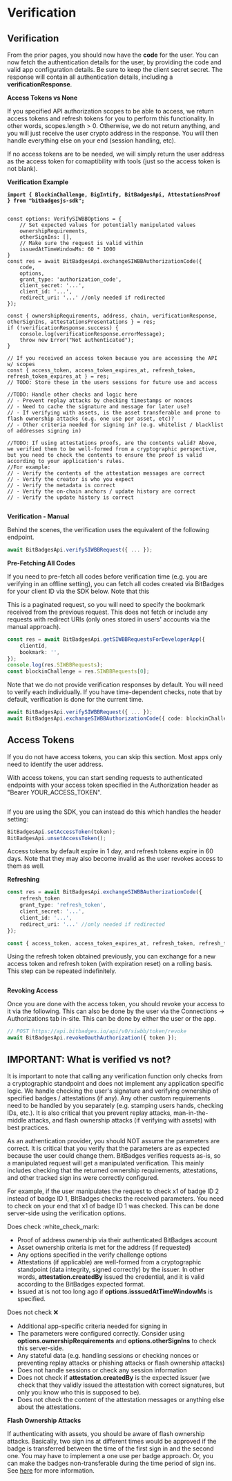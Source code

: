 # Verification

## Verification

From the prior pages, you should now have the **code** for the user. You can now fetch the authentication details for the user, by providing the code and valid app configuration details. Be sure to keep the client secret secret. The response will contain all authentication details, including a **verificationResponse**.

**Access Tokens vs None**

If you specified API authorization scopes to be able to access, we return access tokens and refresh tokens for you to perform this functionality. In other words, scopes.length > 0. Otherwise, we do not return anything, and you will just receive the user crypto address in the response. You will then handle everything else on your end (session handling, etc).

If no access tokens are to be needed, we will simply return the user address as the access token for comaptibility with tools (just so the access token is not blank).

**Verification Example**

<pre class="language-tsx"><code class="lang-tsx"><strong>import { BlockinChallenge, BigIntify, BitBadgesApi, AttestationsProof } from "bitbadgesjs-sdk";
</strong>

const options: VerifySIWBBOptions = { 
    // Set expected values for potentially manipulated values
    ownershipRequirements,
    otherSignIns: [],
    // Make sure the request is valid within 
    issuedAtTimeWindowMs: 60 * 1000
}
const res = await BitBadgesApi.exchangeSIWBBAuthorizationCode({ 
    code, 
    options,
    grant_type: 'authorization_code',
    client_secret: '...',
    client_id: '...',
    redirect_uri: '...' //only needed if redirected
});

const { ownershipRequirements, address, chain, verificationResponse, otherSignIns, attestationsPresentations } = res;
if (!verificationResponse.success) {
    console.log(verificationResponse.errorMessage);    
    throw new Error("Not authenticated");
}

// If you received an access token because you are accessing the API w/ scopes
const { access_token, access_token_expires_at, refresh_token, refresh_token_expires_at } = res;
// TODO: Store these in the users sessions for future use and access

//TODO: Handle other checks and logic here
// - Prevent replay attacks by checking timestamps or nonces
// - Need to cache the signature and message for later use?
// - If verifying with assets, is the asset transferable and prone to flash ownership attacks (e.g. one use per asset, etc)?
// - Other criteria needed for signing in? (e.g. whitelist / blacklist of addresses signing in)

//TODO: If using attestations proofs, are the contents valid? Above, we verified them to be well-formed from a cryptographic perspective, but you need to check the contents to ensure the proof is valid according to your application's rules.
//For example:
// - Verify the contents of the attestation messages are correct
// - Verify the creator is who you expect
// - Verify the metadata is correct
// - Verify the on-chain anchors / update history are correct
// - Verify the update history is correct
</code></pre>

<figure><img src="../../../.gitbook/assets/image (2).png" alt=""><figcaption></figcaption></figure>

**Verification - Manual**

Behind the scenes, the verification uses the equivalent of the following endpoint.

```typescript
await BitBadgesApi.verifySIWBBRequest({ ... });
```

**Pre-Fetching All Codes**

If you need to pre-fetch all codes before verification time (e.g. you are verifying in an offline setting), you can fetch all codes created via BitBadges for your client ID via the SDK below. Note that this

This is a paginated request, so you will need to specify the bookmark received from the previous request. This does not fetch or include any requests with redirect URIs (only ones stored in users' accounts via the manual approach).

```typescript
const res = await BitBadgesApi.getSIWBBRequestsForDeveloperApp({
    clientId,
    bookmark: '',
});
console.log(res.SIWBBRequests);
const blockinChallenge = res.SIWBBRequests[0];
```

Note that we do not provide verification responses by default. You will need to verify each individually. If you have time-dependent checks, note that by default, verification is done for the current time.

```typescript
await BitBadgesApi.verifySIWBBRequest({ ... });
await BitBadgesApi.exchangeSIWBBAuthorizationCode({ code: blockinChallenge._docId, options: { ... }});
```

## Access Tokens

If you do not have access tokens, you can skip this section. Most apps only need to identify the user address.

With access tokens, you can start sending requests to authenticated endpoints with your access token specified in the Authorization header as "Bearer YOUR\_ACCESS\_TOKEN".

<figure><img src="../../../.gitbook/assets/image (96).png" alt=""><figcaption></figcaption></figure>

If you are using the SDK, you can instead do this which handles the header setting:

```typescript
BitBadgesApi.setAccessToken(token);
BitBadgesApi.unsetAccessToken();
```

Access tokens by default expire in 1 day, and refresh tokens expire in 60 days. Note that they may also become invalid as the user revokes access to them as well.&#x20;

**Refreshing**

```typescript
const res = await BitBadgesApi.exchangeSIWBBAuthorizationCode({ 
    refresh_token
    grant_type: 'refresh_token',
    client_secret: '...',
    client_id: '...',
    redirect_uri: '...' //only needed if redirected
});

const { access_token, access_token_expires_at, refresh_token, refresh_token_expires_at } = res;
```

Using the refresh token obtained previously, you can exchange for a new access token and refresh token (with expiration reset) on a rolling basis. This step can be repeated indefinitely.&#x20;

<figure><img src="../../../.gitbook/assets/image (1) (1) (1) (1) (1).png" alt=""><figcaption></figcaption></figure>

**Revoking Access**

Once you are done with the access token, you should revoke your access to it via the following. This can also be done by the user via the Connections -> Authorizations tab in-site. This can be done by either the user or the app.

```typescript
// POST https://api.bitbadges.io/api/v0/siwbb/token/revoke
await BitBadgesApi.revokeOauthAuthorization({ token });
```

## **IMPORTANT: What is verified vs not?**

It is important to note that calling any verification function only checks from a cryptographic standpoint and does not implement any application specific logic. We handle checking the user's signature and verifying ownership of specified badges / attestations (if any). Any other custom requirements need to be handled by you separately (e.g. stamping users hands, checking IDs, etc.). It is also critical that you prevent replay attacks, man-in-the-middle attacks, and flash ownership attacks (if verifying with assets) with best practices.

As an authentication provider, you should NOT assume the parameters are correct. It is critical that you verify that the parameters are as expected because the user could change them. BitBadges verifies requests as-is, so a manipulated request will get a manipulated verification. This mainly includes checking that the returned ownership requirements, attestations, and other tracked sign ins were correctly configured.

For example, if the user manipulates the request to check x1 of badge ID 2 instead of badge ID 1, BItBadges checks the received parameters. You need to check on your end that x1 of badge ID 1 was checked. This can be done server-side using the verification options.

Does check :white\_check\_mark:

* Proof of address ownership via their authenticated BitBadges account
* Asset ownership criteria is met for the address (if requested)
* Any options specified in the verify challenge options
* Attestations (if applicable) are well-formed from a cryptographic standpoint (data integrity, signed correctly) by the issuer. In other words, **attestation.createdBy** issued the credential, and it is valid according to the BitBadges expected format.
* Issued at is not too long ago if **options.isssuedAtTimeWindowMs** is specified.

Does not check :x:

* Additional app-specific criteria needed for signing in
* The parameters were configured correctly. Consider using **options.ownershipRequirements** and **options.otherSignIns** to check this server-side.
* Any stateful data (e.g. handling sessions or checking nonces or preventing replay attacks or phishing attacks or flash ownership attacks)
* Does not handle sessions or check any session information
* Does not check if **attestation.createdBy** is the expected issuer (we check that they validly issued the attestation with correct signatures, but only you know who this is supposed to be).
* Does not check the content of the attestation messages or anything else about the attestations.

**Flash Ownership Attacks**

If authenticating with assets, you should be aware of flash ownership attacks. Basically, two sign ins at different times would be approved if the badge is transferred between the time of the first sign in and the second one. You may have to implement a one use per badge approach. Or, you can make the badges non-transferable during the time period of sign ins. See [here](https://blockin.gitbook.io/blockin/developer-docs/core-concepts) for more information.
